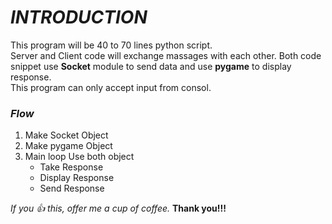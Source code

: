 # *INTRODUCTION* 
This program will be 40 to 70 lines python script.  
Server and Client code will exchange massages with each other. 
Both code snippet use **Socket** module to send data and use **pygame** to display response.  
This program can only accept input from consol.    
### *Flow*
1. Make Socket Object
2. Make pygame Object
3. Main loop Use both object
    + Take Response
    + Display Response
    + Send Response


*If you :+1: this, offer me a cup of coffee.*
**Thank you!!!**
